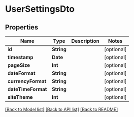 # UserSettingsDto

## Properties
Name | Type | Description | Notes
------------ | ------------- | ------------- | -------------
**id** | **String** |  | [optional] 
**timestamp** | **Date** |  | [optional] 
**pageSize** | **Int** |  | [optional] 
**dateFormat** | **String** |  | [optional] 
**currencyFormat** | **String** |  | [optional] 
**dateTimeFormat** | **String** |  | [optional] 
**siteTheme** | **Int** |  | [optional] 

[[Back to Model list]](../README.md#documentation-for-models) [[Back to API list]](../README.md#documentation-for-api-endpoints) [[Back to README]](../README.md)


